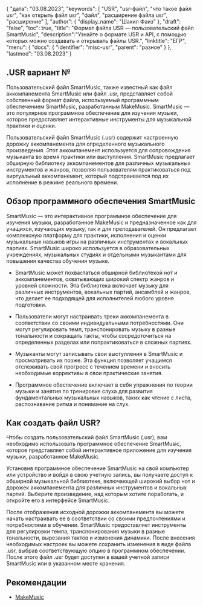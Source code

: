 {
"дата": "03.08.2023",
  "keywords": [
"USR",
"usr-файл",
"что такое файл usr",
"как открыть файл usr",
"файл",
"расширение файла usr",
"расширение"
],
  "author": {
"display_name": "Шакил Фаиз"
},
"draft": "false",
"toc": true,
"title": "Формат файла USR — пользовательский файл SmartMusic",
  "description":"Узнайте о формате USR и API, с помощью которых можно создавать и открывать файлы USR.",
"linktitle": "ЕГР",
  "menu": {
    "docs": {
      "identifier": "misc-usr",
"parent": "разное"
}
},
"lastmod": "03.08.2023"
}

## .USR вариант №

Пользовательский файл SmartMusic, также известный как файл аккомпанемента SmartMusic или файл .usr, представляет собой собственный формат файла, используемый программным обеспечением SmartMusic, разработанным MakeMusic. SmartMusic — это популярное программное обеспечение для изучения музыки, которое предоставляет интерактивные инструменты для музыкальной практики и оценки.

Пользовательский файл SmartMusic (.usr) содержит настроенную дорожку аккомпанемента для определенного музыкального произведения. Этот аккомпанемент используется для сопровождения музыканта во время практики или выступления. SmartMusic предлагает обширную библиотеку аккомпанементов для различных музыкальных инструментов и жанров, позволяя пользователям практиковаться под виртуальный аккомпанемент, который подстраивается под их исполнение в режиме реального времени.

## Обзор программного обеспечения SmartMusic

SmartMusic — это интерактивное программное обеспечение для изучения музыки, разработанное MakeMusic и предназначенное как для учащихся, изучающих музыку, так и для преподавателей. Он предлагает комплексную платформу для практики, исполнения и оценки музыкальных навыков игры на различных инструментах и вокальных партиях. SmartMusic широко используется в образовательных учреждениях, музыкальных студиях и отдельными музыкантами для повышения качества обучения музыке.

- SmartMusic может похвастаться обширной библиотекой нот и аккомпанементов, охватывающих широкий спектр жанров и уровней сложности. Эта библиотека включает музыку для различных инструментов, вокальных партий, ансамблей и жанров, что делает ее подходящей для исполнителей любого уровня подготовки.

- Пользователи могут настраивать треки аккомпанемента в соответствии со своими индивидуальными потребностями. Они могут регулировать темп, транспонировать музыку в разные тональности и сокращать такты, чтобы сосредоточиться на определенных разделах или попрактиковаться в сложных партиях.

- Музыканты могут записывать свои выступления в SmartMusic и просматривать их позже. Эта функция позволяет учащимся отслеживать свой прогресс с течением времени и вносить необходимые коррективы в свои практические занятия.

- Программное обеспечение включает в себя упражнения по теории музыки и занятия по тренировке слуха для развития фундаментальных музыкальных навыков, таких как чтение с листа, распознавание ритма и понимание на слух.

## Как создать файл USR?

Чтобы создать пользовательский файл SmartMusic (.usr), вам необходимо использовать программное обеспечение SmartMusic, которое представляет собой интерактивное приложение для изучения музыки, разработанное MakeMusic.

Установив программное обеспечение SmartMusic на свой компьютер или устройство и войдя в свою учетную запись, вы получаете доступ к обширной музыкальной библиотеке, включающей широкий выбор нот и дорожек аккомпанемента для различных инструментов и вокальных партий. Выберите произведение, над которым хотите поработать, и откройте его в интерфейсе SmartMusic.

После отображения исходной дорожки аккомпанемента вы можете начать настраивать ее в соответствии со своими предпочтениями и потребностями в обучении. SmartMusic предоставляет инструменты для регулировки темпа, транспонирования музыки в разные тональности, вырезания тактов и изменения динамики. После внесения необходимых настроек вы можете сохранить изменения в виде файла .usr, выбрав соответствующую опцию в программном обеспечении. После этого файл .usr будет доступен в вашей учетной записи SmartMusic или в указанном месте хранения.

## Рекомендации
- [MakeMusic](https://www.makemusic.com/)

